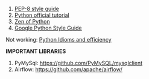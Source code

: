 1. [PEP-8 style guide](https://www.python.org/dev/peps/pep-0008/)
2. [Python official tutorial](https://docs.python.org/3/tutorial/)
3. [Zen of Python](https://peps.python.org/pep-0020/)
4. [Google Python Style Guide](https://google.github.io/styleguide/pyguide.html)


Not working: [Python Idioms and efficiency](https://www.memonic.com/user/pneff/folder/python/id/1bufp)



**IMPORTANT LIBRARIES**

1. PyMySql: https://github.com/PyMySQL/mysqlclient
2. Airflow: https://github.com/apache/airflow/
